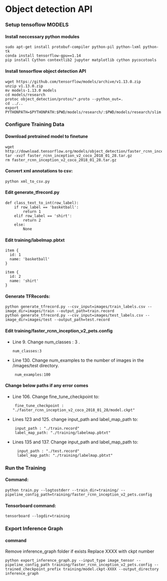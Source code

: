 # Object detection API
### Setup tensoflow MODELS
#### Install neccessary python modules
```
sudo apt-get install protobuf-compiler python-pil python-lxml python-tk 
conda install tensorflow-gpu==1.14
pip install Cython contextlib2 jupyter matplotlib cython pycocotools
```
#### Install tensorflow object detection API
```
wget https://github.com/tensorflow/models/archive/v1.13.0.zip
unzip v1.13.0.zip 
mv models-1.13.0 models
cd models/research
protoc object_detection/protos/*.proto --python_out=.
cd ../..
export PYTHONPATH=$PYTHONPATH:$PWD/models/research/:$PWD/models/research/slim
```
### Configure Training Data
#### Download pretrained model to finetune
```
wget http://download.tensorflow.org/models/object_detection/faster_rcnn_inception_v2_coco_2018_01_28.tar.gz
tar -xvzf faster_rcnn_inception_v2_coco_2018_01_28.tar.gz 
rm faster_rcnn_inception_v2_coco_2018_01_28.tar.gz
```
#### Convert xml annotations to csv: 
```
python xml_to_csv.py
```
#### Edit generate_tfrecord.py  
```
def class_text_to_int(row_label):
    if row_label == 'basketball':
        return 1
    elif row_label == 'shirt':
        return 2
    else:
        None
```
#### Edit training/labelmap.pbtxt
```
item {
  id: 1
  name: 'basketball'
}

item {
  id: 2
  name: 'shirt'
}
```

#### Generate TFRecords:
```
python generate_tfrecord.py --csv_input=images/train_labels.csv --image_dir=images/train --output_path=train.record
python generate_tfrecord.py --csv_input=images/test_labels.csv --image_dir=images/test --output_path=test.record
```


#### Edit training/faster_rcnn_inception_v2_pets.config

- Line 9. Change num_classes : 3 .
    ```
    num_classes:3
    ```
  
- Line 130. Change num_examples to the number of images in the /images/test directory.
   ```
    num_examples:100
   ```
#### Change below paths if any error comes
- Line 106. Change fine_tune_checkpoint to:
   ```
    fine_tune_checkpoint : "./faster_rcnn_inception_v2_coco_2018_01_28/model.ckpt"
   ```

- Lines 123 and 125. change input_path and label_map_path to:
   ```
    input_path : "./train.record"
    label_map_path: "./training/labelmap.pbtxt" 
   ```
   
- Lines 135 and 137. Change input_path and label_map_path to:
  ```
    input_path : "./test.record"
    label_map_path: "./training/labelmap.pbtxt"
  ```

### Run the Training

#### Command:
```
python train.py --logtostderr --train_dir=training/ --pipeline_config_path=training/faster_rcnn_inception_v2_pets.config
```

#### Tensorboard command:
```
tensorboard --logdir=training
```

### Export Inference Graph
#### command
Remove inference_graph folder if exists
Replace XXXX with ckpt number
```
python export_inference_graph.py --input_type image_tensor --pipeline_config_path training/faster_rcnn_inception_v2_pets.config --trained_checkpoint_prefix training/model.ckpt-XXXX --output_directory inference_graph
```
